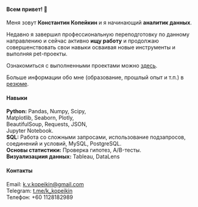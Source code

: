 #### Всем привет! 👋
Меня зовут **Константин Копейкин** и я начинающий **аналитик данных**.

Недавно я завершил профессиональную переподготовку по данному направлению и сейчас активно **ищу работу** и продолжаю совершенствовать свои навыки осваивая новые инструменты и выполняя pet-проекты.

Ознакомиться с выполненными проектами можно [здесь](kvkopeikin/portfolio).

Больше информации обо мне (образование, прошлый опыт и т.п.) в [резюме]().

#### Навыки
**Python:** Pandas, Numpy, Scipy, <br>
Matplotlib, Seaborn, Plotly, <br>
BeautifulSoup, Requests, JSON, <br>
Jupyter Notebook.<br>
**SQL:** Работа со сложными запросами,
использование подзапросов, соединений
и условий, MySQL, PostgreSQL.<br>
**Основы статистики:** Проверка гипотез, A/B-тесты.<br>
**Визуализациия данных:** Tableau, DataLens
#### Контакты
Email:    k.v.kopeikin@gmail.com <br>
Telegram: [t.me/k_kopeikin](https://t.me/k_kopeikin) <br>
Телефон:  +60 1128182989 



